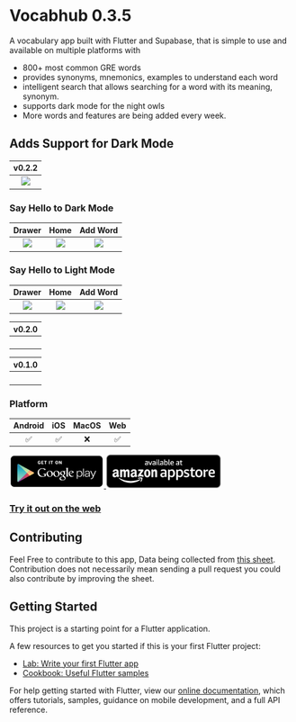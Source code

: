 # Vocabhub 0.3.5

A vocabulary app built with Flutter and Supabase, that is simple to use and available on multiple platforms with
- 800+ most common GRE words
- provides synonyms, mnemonics, examples to understand each word
- intelligent search that allows searching for a word with its meaning, synonym.
- supports dark mode for the night owls
- More words and features are being added every week.

## Adds Support for Dark Mode

|                                                                     v0.2.2                                                                      |
| :---------------------------------------------------------------------------------------------------------------------------------------------: |
| <img src="https://user-images.githubusercontent.com/31410839/125232197-be28a180-e2f9-11eb-82db-980325528b55.png"/> |


### Say Hello to Dark Mode


Drawer             |  Home         |  Add Word
:-------------------------:|:-------------------------:|:-------------------------:
<img src="https://user-images.githubusercontent.com/31410839/125229282-19f02c00-e2f4-11eb-81bc-a561491df733.png" width="450"/>  |  <img src="https://user-images.githubusercontent.com/31410839/125229719-f679b100-e2f4-11eb-8441-d93aa297cee2.png" width="450"/> |  <img src="https://user-images.githubusercontent.com/31410839/125230599-b5829c00-e2f6-11eb-84fd-4f13506b0e99.png" width="420"/>

### Say Hello to Light Mode

Drawer             |  Home         |  Add Word
:-------------------------:|:-------------------------:|:-------------------------:
<img src="https://user-images.githubusercontent.com/31410839/125231492-79503b00-e2f8-11eb-818c-c10fe5338e5d.png" width="420"/>  |  <img src="https://user-images.githubusercontent.com/31410839/125230053-a4855b00-e2f5-11eb-986b-14b1cb26635f.png" width="450"/> |  <img src="https://user-images.githubusercontent.com/31410839/125230060-aa7b3c00-e2f5-11eb-85d9-db65b39d3eba.png" width="450"/>

|                                                                     v0.2.0                                                                      |
| :---------------------------------------------------------------------------------------------------------------------------------------------: |
| <img src="https://user-images.githubusercontent.com/31410839/121843891-b8429f00-cd00-11eb-8fc9-c242b8a6a19c.png" alt="" style="width: 400px;"/> |


|                                                                     v0.1.0                                                                      |
| :---------------------------------------------------------------------------------------------------------------------------------------------: |
| <img src="https://user-images.githubusercontent.com/31410839/120900881-131b2d00-c655-11eb-8c00-6aafade70d29.png" alt="" style="width: 400px;"/> |

### Platform

| Android | iOS | MacOS | Web |
| :-----: | :-: | :---: | :-: |
|   ✅    | ✅  |  ❌   | ✅  |

<a href="https://play.google.com/store/apps/details?id=com.vocabhub.app" target="_blank">
<img src="assets/googleplay.png" height="60">
</a>

<a href="http://www.amazon.com/gp/mas/dl/android?p=com.vocabhub.app" target="_blank">
<img src="assets/amazonappstore.png" height="60">
</a>


### [Try it out on the web](https://vocabhub.web.app/)

## Contributing

Feel Free to contribute to this app, Data being collected from [this sheet](https://docs.google.com/spreadsheets/d/1G1RtQfsEDqHhHP4cgOpO9x_ZtQ1dYa6QrGCq3KFlu50/edit#gid=0). Contribution does not necessarily mean sending a pull request you could also contribute by improving the sheet.

## Getting Started

This project is a starting point for a Flutter application.

A few resources to get you started if this is your first Flutter project:

- [Lab: Write your first Flutter app](https://flutter.dev/docs/get-started/codelab)
- [Cookbook: Useful Flutter samples](https://flutter.dev/docs/cookbook)

For help getting started with Flutter, view our
[online documentation](https://flutter.dev/docs), which offers tutorials,
samples, guidance on mobile development, and a full API reference.
